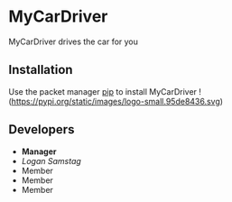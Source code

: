 # MyCarDriver

MyCarDriver drives the car for you

## Installation
Use the packet manager [pip](https://pypi.org/project/pip/) to install MyCarDriver
!(https://pypi.org/static/images/logo-small.95de8436.svg)

## Developers
- **Manager** 
- *Logan Samstag*
- Member 
- Member 
- Member
